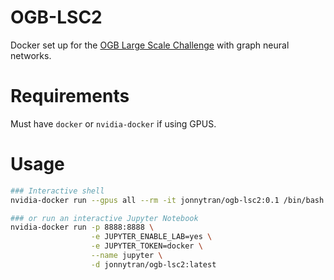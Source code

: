 # OGB-LSC2
Docker set up for the [OGB Large Scale Challenge](https://ogb.stanford.edu/neurips2022/) with graph neural networks.

# Requirements
Must have `docker` or `nvidia-docker` if using GPUS.

# Usage
```sh
### Interactive shell
nvidia-docker run --gpus all --rm -it jonnytran/ogb-lsc2:0.1 /bin/bash

### or run an interactive Jupyter Notebook
nvidia-docker run -p 8888:8888 \
                  -e JUPYTER_ENABLE_LAB=yes \
                  -e JUPYTER_TOKEN=docker \
                  --name jupyter \
                  -d jonnytran/ogb-lsc2:latest
```
